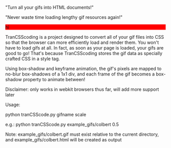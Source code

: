 "Turn all your gifs into HTML documents!"

"Never waste time loading lengthy gif resources again!"

<style>#hi{background:red;}</style>
<div id='hi'>hi</div>

TranCSScoding is a project designed to convert all of your gif files into CSS so that the browser can more efficiently load and render them. You won't have to load gifs at all. In fact, as soon as your page is loaded, your gifs are good to go! That's because TranCSScoding stores the gif data as specially crafted CSS in a style tag.

Using box-shadow and keyframe animation, the gif's pixels are mapped to no-blur box-shadows of a 1x1 div, and each frame of the gif becomes a box-shadow property to animate between!

Disclaimer: only works in webkit browsers thus far, will add more support later


Usage:

python tranCSScode.py gifname scale


e.g.:
python tranCSScode.py example_gifs/colbert 0.5

Note: example_gifs/colbert.gif must exist relative to the current directory, and example_gifs/colbert.html will be created as output
